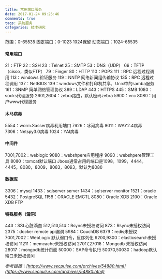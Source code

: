 ```yaml
---
title: 常用端口服务
date: 2017-01-24 09:25:46
comments: true
tags: 系统服务
categories: 技术研究
---
```


范围：0-65535
固定端口：0-1023   1024保留
动态端口：1024-65535


#### 常用端口
21：FTP
22：SSH
23：Telnet
25：SMTP
53：DNS（UDP）
69：TFTP（cisco，类似FTP）
79：Finger
80：HTTP
110：POP3
111：RPC 远程过程调用
113：windows 验证服务
119：NNTP 网络新闻组传输协议
135：RPC 远程过程调用
137：NetBIOS
139：windows文件和打印机共享，Unix中的samba服务
161：SNMP 简单网络管理协议
389：LDAP
443：HTTPS
445：SMB
1080：socks代理服务
2601,2604：zebra路由，默认密码zebra
5900：vnc
8080：用户www代理服务

#### 木马病毒
5554：worm.Sasser病毒利用端口
7626：冰河病毒
8011：WAY2.4病毒
7306：Netspy3.0病毒
1024：YAI病毒


#### 中间件
7001,7002：weblogic
9080：webshpere应用程序
9090：webshpere管理工具
8080：tomcat默认端口
Jboss通常占用的端口是1098，1099，4444，4445，8080，8009，8083，8093，默认为8080


#### 数据库
3306：mysql
1433：sqlserver server
1434：sqlserver monitor
1521：oracle
5432：PostgreSQL
1158：ORACLE EMCTL
8080：Oracle XDB
2100：Oracle XDB FTP

#### 特殊服务（漏洞）
443：SSL心脏滴血
512,513,514：Rsync未授权访问
873：Rsync未授权访问
2375：docker remote api漏洞
5984：CouchDB
6379：redis未授权
7001,7002：WebLogic 默认弱口令，反序列化
9200,9300：elasticsearch未授权访问
11211：memcache未授权访问
27017,27018：Mongodb 未授权访问
28017：mongodb统计页面
50000：SAP命令执行
50070,50030：hadoop默认端口未授权访问



*参考链接：[https://www.secpulse.com/archives/54880.html](https://www.secpulse.com/archives/54880.html)*